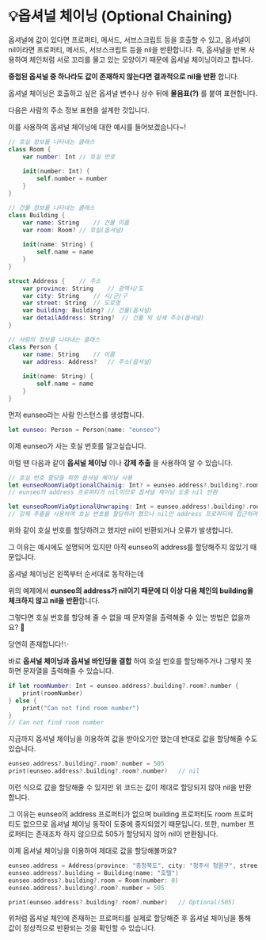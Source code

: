 # 💡옵셔널 체이닝 (Optional Chaining)

옵셔널에 값이 있다면 프로퍼티, 메서드, 서브스크립트 등을 호출할 수 있고, 옵셔널이 nil이라면 프로퍼티, 메서드, 서브스크립트 등을 nil을 반환합니다. 즉, 옵셔널을 반복 사용하여 체인처럼 서로 꼬리를 물고 있는 모양이기 때문에 옵셔널 체이닝이라고 합니다.

**중첩된 옵셔널 중 하나라도 값이 존재하지 않는다면 결과적으로 nil을 반환** 합니다.

옵셔널 체이닝은 호출하고 싶은 옵셔널 변수나 상수 뒤에 **물음표(?)** 를 붙여 표현합니다.

다음은 사람의 주소 정보 표현을 설계한 것입니다.

이를 사용하여 옵셔널 체이닝에 대한 예시를 들어보겠습니다~!

```Swift
// 호실 정보를 나타내는 클래스
class Room {    
    var number: Int // 호실 번호
    
    init(number: Int) {
        self.number = number
    }
}

// 건물 정보를 나타내는 클래스
class Building {    
    var name: String	// 건물 이름
    var room: Room?	// 호실(옵셔널)
    
    init(name: String) {
        self.name = name
    }
}

struct Address {    // 주소
    var province: String    // 광역시/도
    var city: String    // 시/군/구
    var street: String  // 도로명
    var building: Building? // 건물(옵셔널)
    var detailAddress: String?  // 건물 외 상세 주소(옵셔널)
}

// 사람의 정보를 나타내는 클래스
class Person {  
    var name: String    // 이름
    var address: Address?   // 주소(옵셔널)
    
    init(name: String) {
        self.name = name
    }
}
```

먼저 eunseo라는 사람 인스턴스를 생성합니다.

```Swift
let eunseo: Person = Person(name: "eunseo")
```

이제 eunseo가 사는 호실 번호를 알고싶습니다.

이럴 땐 다음과 같이 **옵셔널 체이닝** 이나 **강제 추출** 을 사용하여 알 수 있습니다.

```Swift
// 호실 번호 할당을 위한 옵셔널 체이닝 사용
let eunseoRoomViaOptionalChainig: Int? = eunseo.address?.building?.room?.number // nil
// eunseo의 address 프로퍼티가 nil이므로 옵셔널 체이닝 도중 nil 반환

let eunseoRoomViaOptionalUnwraping: Int = eunseo.address!.building!.room!.number    // 오류 발생
// 강제 추출을 사용하여 호실 번호를 할당하려 했으나 nil인 address 프로퍼티에 접근하려 할 때 런타임 오류 발생
```

위와 같이 호실 번호를 할당하려고 했지만 nil이 반환되거나 오류가 발생합니다.

그 이유는 예시에도 설명되어 있지만 아직 eunseo의 address를 할당해주지 않았기 때문입니다.

옵셔널 체이닝은 왼쪽부터 순서대로 동작하는데

위의 예제에서 **eunseo의 address가 nil이기 때문에 더 이상 다음 체인의 building을 체크하지 않고 nil을 반환**합니다.

그렇다면 호실 번호를 할당해 줄 수 없을 때 문자열을 출력해줄 수 있는 방법은 없을까요? 🧐

당연히 존재합니다!✨

바로 **옵셔널 체이닝과 옵셔널 바인딩을 결합** 하여 호실 번호를 할당해주거나 그렇지 못하면 문자열을 출력해줄 수 있습니다.

```Swift
if let roomNumber: Int = eunseo.address?.building?.room?.number {
    print(roomNumber)
} else {
    print("Can not find room number")
}
// Can not find room number
```

지금까지 옵셔널 체이닝을 이용하여 값을 받아오기만 했는데 반대로 값을 할당해줄 수도 있습니다.

```Swift
eunseo.address?.building?.room?.number = 505
print(eunseo.address?.building?.room?.number)   // nil
```

이런 식으로 값을 할당해줄 수 있지만 위 코드는 값이 제대로 할당되지 않아 nil을 반환합니다.

그 이유는 eunseo의 address 프로퍼티가 없으며 building 프로퍼티도 room 프로퍼티도 없으므로 옵셔널 체이닝 동작이 도중에 중지되었기 때문입니다. 또한, number 프로퍼티는 존재조차 하지 않으므로 505가 할당되지 않아 nil이 반환됩니다.

이제 옵셔널 체이닝을 이용하여 제대로 값을 할당해볼까요?

```Swift
eunseo.address = Address(province: "충청북도", city: "청주시 청원구", street: "충청대로", building: nil, detailAddress: nil)
eunseo.address?.building = Building(name: "호텔")
eunseo.address?.building?.room = Room(number: 0)
eunseo.address?.building?.room?.number = 505

print(eunseo.address?.building?.room?.number)   // Optional(505)
```

위처럼 옵셔널 체인에 존재하는 프로퍼티를 실제로 할당해준 후 옵셔널 체이닝을 통해 값이 정상적으로 반환되는 것을 확인할 수 있습니다.
